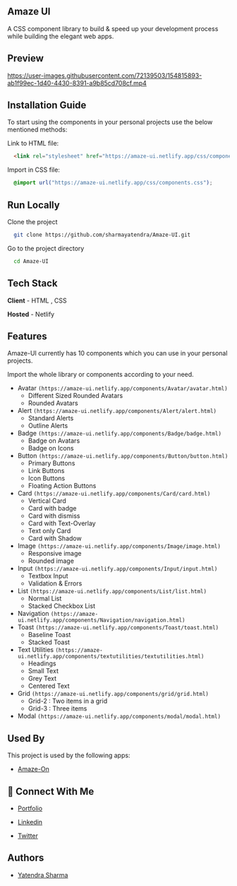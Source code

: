 ## Amaze UI

A CSS component library to build & speed up your development process while building the elegant web apps.

## Preview

https://user-images.githubusercontent.com/72139503/154815893-ab1f99ec-1d40-4430-8391-a9b85cd708cf.mp4

## Installation Guide

To start using the components in your personal projects use the below mentioned methods:

Link to HTML file:
```html
  <link rel="stylesheet" href="https://amaze-ui.netlify.app/css/components.css">
```

Import in CSS file:
```css
  @import url("https://amaze-ui.netlify.app/css/components.css");
```

## Run Locally

Clone the project

```bash
  git clone https://github.com/sharmayatendra/Amaze-UI.git
```

Go to the project directory

```bash
  cd Amaze-UI
```


## Tech Stack

**Client** - HTML , CSS

**Hosted** - Netlify



## Features
Amaze-UI currently has 10 components which you can use in your personal projects.

Import the whole library or components according to your need.

- Avatar ```(https://amaze-ui.netlify.app/components/Avatar/avatar.html)```
    - Different Sized Rounded Avatars
    - Rounded Avatars
- Alert ```(https://amaze-ui.netlify.app/components/Alert/alert.html)```
    - Standard Alerts
    - Outline Alerts
- Badge ```(https://amaze-ui.netlify.app/components/Badge/badge.html)```
    - Badge on Avatars
    - Badge on Icons
- Button ```(https://amaze-ui.netlify.app/components/Button/button.html)```
    - Primary Buttons
    - Link Buttons
    - Icon Buttons
    - Floating Action Buttons
- Card ```(https://amaze-ui.netlify.app/components/Card/card.html)```
    - Vertical Card
    - Card with badge
    - Card with dismiss
    - Card with Text-Overlay
    - Text only Card
    - Card with Shadow
- Image ```(https://amaze-ui.netlify.app/components/Image/image.html)```
    - Responsive image
    - Rounded image
- Input ```(https://amaze-ui.netlify.app/components/Input/input.html)```
    - Textbox Input
    - Validation & Errors
- List ```(https://amaze-ui.netlify.app/components/List/list.html)```
    - Normal List
    - Stacked Checkbox List
- Navigation ```(https://amaze-ui.netlify.app/components/Navigation/navigation.html)```
- Toast ```(https://amaze-ui.netlify.app/components/Toast/toast.html)```
    - Baseline Toast
    - Stacked Toast
- Text Utilities ```(https://amaze-ui.netlify.app/components/textutilities/textutilities.html)```
    - Headings
    - Small Text
    - Grey Text
    - Centered Text
- Grid ```(https://amaze-ui.netlify.app/components/grid/grid.html)```
    - Grid-2 : Two items in a grid
    - Grid-3 : Three items
- Modal ```(https://amaze-ui.netlify.app/components/modal/modal.html)```

## Used By

This project is used by the following apps:

- [Amaze-On](https://amaze-on.netlify.app/)


## 🔗 Connect With Me

- [Portfolio](https://yatendrasharma.netlify.app/)

- [Linkedin](https://www.linkedin.com/in/yatendra-sharma-5177091aa/)

- [Twitter](https://twitter.com/yaten_sharma)


## Authors

- [Yatendra Sharma](https://github.com/sharmayatendra)

